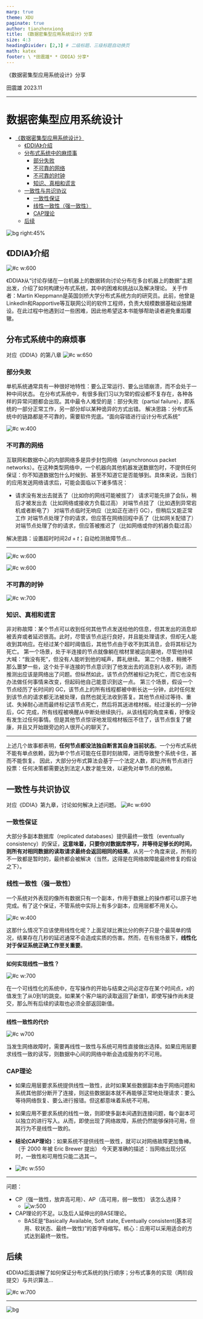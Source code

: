 ```yaml
---
marp: true
theme: XDU
paginate: true
author: tianzhenxiong
title: 《数据密集型应用系统设计》分享
size: 4:3
headingDivider: [2,3] # 二级标题、三级标题自动换页
math: katex
footer: \ *田震雄* *《DDIA》分享* 
---
```

<!-- header: ![logo w:240px](https://gitee.com/sancppsancpp/marp_theme_xidian/raw/main/images/logo.png)  -->
<!-- backgroundImage: url("https://gitee.com/sancppsancpp/marp_theme_xidian/raw/main/images/bg2.png") 
_backgroundImage: url("https://gitee.com/sancppsancpp/marp_theme_xidian/raw/main/images/bg.png") 
_paginate: false 
_class: cover_a -->
<style scoped>
section.cover_a THEME {
/* 默认标题字体大小 */
font-size: px;
/* 标题大写 */
text-transform: uppercase;
/* 是否换行 */
white-space: nowrap;
}
</style>

<THEME>《数据密集型应用系统设计》分享</THEME>

<NAME>田震雄</NAME>
<DATE>2023.11</DATE>

---

<!-- _class: mulu 
_header: "CONTENTS" 
_paginate: false  -->

# 数据密集型应用系统设计

<!-- 在此生成目录toc -->
- [《数据密集型应用系统设计》](#数据密集型应用系统设计)
  - [《DDIA》介绍](#ddia介绍)
  - [分布式系统中的麻烦事](#分布式系统中的麻烦事)
    - [部分失败](#部分失败)
    - [不可靠的网络](#不可靠的网络)
    - [不可靠的时钟](#不可靠的时钟)
    - [知识、真相和谎言](#知识真相和谎言)
  - [一致性与共识协议](#一致性与共识协议)
    - [一致性保证](#一致性保证)
    - [线性一致性（强一致性）](#线性一致性强一致性)
    - [CAP理论](#cap理论)
  - [后续](#后续)

![bg right:45% ](https://gitee.com/sancppsancpp/marp_theme_xidian/raw/main/images/bg5.png)
<!-- 本次分享主要介绍第八章和第九章，也是我认为最有价值的两章 -->

## 《DDIA》介绍
![#c w:600](CleanShot_2023-11-14_at_15.19.31@2x.png)

<SJ>《DDIA》从“讨论存储在一台机器上的数据转向讨论分布在多台机器上的数据”主题出发，介绍了如何构建分布式系统，其中的困难和挑战以及解决理论。
<SJ>关于作者：Martin Kleppmann是英国剑桥大学分布式系统方向的研究员。此前，他曾是LinkedIn和Rapportive等互联网公司的软件工程师，负责大规模数据基础设施建设。在此过程中他遇到过一些困难，因此他希望这本书能够帮助读者避免重蹈覆辙。
<!-- 第一段是我个人的总结， -->

## 分布式系统中的麻烦事

对应《DDIA》的第八章
![#c w:650](CleanShot_2023-11-16_at_13.41.01@2x.png)

### 部分失败


<SJ>单机系统通常具有一种很好地特性：要么正常运行、要么出错崩溃，而不会处于一种中间状态。
<SJ>在分布式系统中，有很多我们习以为常的假设都不复存在，各种各样的异常问题都会出现。其中最令人难受的是：部分失败（partial failure），即系统的一部分正常工作，另一部分却以某种诡异的方式出错。
<SJ>解决思路：分布式系统中的链路都是不可靠的，需要软件兜底。“面向容错进行设计分布式系统”

![#c w:400](image.png)


### 不可靠的网络

<SJ>互联网和数据中心的内部网络多是异步封包网络（asynchronous packet networks）。在这种类型网络中，一个机器向其他机器发送数据包时，不提供任何保证：你不知道数据包什么时候到、甚至不知道它是否能够到。具体来说，当我们的应用发送网络请求后，可能会面临以下诸多情况：

- 请求没有发出去就丢了（比如你的网线可能被拔了）
请求可能先排了会队，稍后才被发出去（比如网络或接收方负载过高）
对端节点挂了（比如遇到异常宕机或者断电了）
对端节点临时无响应（比如正在进行 GC），但稍后又能正常工作
对端节点处理了你的请求，但应答在网络回程中丢了（比如网关配错了）
对端节点处理了你的请求，但应答被推迟了（比如网络或你的机器负载过高）

解决思路：设置超时时间$2d+t$；自动检测故障节点...


---

![#c w:600](CleanShot_2023-11-16_at_18.26.22@2x.png)

![#c w:600](CleanShot_2023-11-16_at_18.27.02@2x.png)
<!-- 图8.1展示了网络请求可能出问题的几个方面：请求没送到服务端；服务节点挂了；响应没送回客户端。8.2展示了视交通拥堵情况，两点间的通行时间可能会有很大差异。类似的，在计算机网络中，数据包的延迟大小也通常和排队相关，且有很多环节可能会造成排队： -->

### 不可靠的时钟

![#c w:700](CleanShot_2023-11-16_at_18.27.52@2x.png)
<!-- 之前遇到过最极端的案例，是服务部署在了不同的时区，导致日志的时间戳不是连续的。 -->
<!-- 图示是两个客户端向一个分布式数据库进行操作。Client A 向节点 1 写入 x = 1，然后该写入被复制到节点 3 上；Client B 在节点上将 x 增加 1，得到 x = 2；最终上述两个写入都被复制到节点 2。
所有节点只会通过时间戳递增的顺序接受同步过来的写入请求，如果某个写请求时间戳小于上一个写请求的，则丢弃。
但在这个例子中，却仍然出现了顺序问题，写请求 x = 1 的时间戳是 42.004，写请求 x = 2 的时间戳是 42.001，小于 x = 1 的写请求，但我们知道，写请求 x = 2 应该发生在后面。于是当节点 2 收到第二个写请求 x = 2 时，发现其时间戳小于上一个写时间戳，于是将其丢掉。于是，客户端 B 的自增操作在节点 2 上被错误的丢弃了。
人话：Node1上的时间比Node3慢2.5ms，当1&3的同步命令到达2时，虽然1的先发生，但是时间戳没2的快。
解决思路：全局自增事务ID
 -->

### 知识、真相和谎言

<P20><SJ>非对称故障：某个节点可以收到任何其他节点发送给他的信息，但其发出的消息却被丢弃或者延迟很高。此时，尽管该节点运行良好，并且能处理请求，但却无人能收到其响应。在经过某个超时阈值后，其他节点由于收不到其消息，会将其标记为死亡。
<P20><SJ>第一个场景，处于半连接的节点就像躺在棺材里被运向墓地，尽管他持续大喊：“我没有死”，但没有人能听到他的喊声，葬礼继续。
<P20><SJ>第二个场景，稍微不那么噩梦一些，这个处于半连接的节点意识到了他发出去的消息别人收不到，进而推测出应该是网络出了问题。但纵然如此，该节点仍然被标记为死亡，而它也没有办法做任何事情来改变，但起码他自己能意识到这一点。
<P20><SJ>第三个场景，假设一个节点经历了长时间的 GC，该节点上的所有线程都被中断长达一分钟，此时任何发到该节点的请求都无法被处理，自然也就无法收到答复。其他节点经过等待、重试、失掉耐心进而最终标记该节点死亡，然后将其送进棺材板。经过漫长的一分钟后，GC 完成，所有线程被唤醒从中断处继续执行。从该线程的角度来看，好像没有发生过任何事情。但是其他节点惊讶地发现棺材板压不住了，该节点恢复了健康，并且又开始跟旁边的人很开心的聊天了。

---

<P28><SJ>上述几个故事都表明，**任何节点都没法独自断言其自身当前状态**。一个分布式系统不能有单点依赖，因为单个节点可能在任意时刻故障，进而导致整个系统卡住，甚而不能恢复。
<SJ>因此，大部分分布式算法会基于一个法定人数，即让所有节点进行投票：任何决策都需要达到法定人数才能生效，以避免对单节点的依赖。

## 一致性与共识协议

对应《DDIA》第九章，讨论如何解决上述问题。
![#c w:690](CleanShot_2023-11-16_at_13.44.55@2x.png)

### 一致性保证

<SJ>大部分多副本数据库（replicated databases）提供最终一致性（eventually consistency）的保证，**这意味着，只要你对数据库停写，并等待足够长的时间，则所有对相同数据的读取请求最终会返回相同的结果**。从另一个角度来说，所有的不一致都是暂时的，最终都会被解决（当然，这得是在网络故障能最终修复的假设之下）。

### 线性一致性（强一致性）

<SJ>一个系统对外表现的像所有数据只有一个副本，作用于数据上的操作都可以原子地完成。有了这个保证，不管系统中实际上有多少副本，应用层都不用关心。

![#c w:400](CleanShot_2023-11-14_at_16.31.27@2x.png)

<SJ>这那什么情况下应该使⽤线性化呢？上⾯⾜球⽐赛⽐分的例⼦只是个最简单的情况，结果存在⼏秒的延迟通常不会造成实质的伤害。然⽽，在有些场景下，**线性化对于保证系统正确⼯作⾄关重要**。
<!-- 图9-1是⼀个⾮线性化的体育⽹站”。Alice和Bob坐在同⼀个房间⾥各⾃观看⾃⼰的⼿机，焦急地等待2014年FIFA世界杯决赛的结果。刚刚宣布了最终⽐分之后，Alice刷新了页⾯马上看到获胜者，然后兴奋地告诉Bob。于是Bob马上在⾃⼰的⼿机上刷新 页⾯，但他的请求发向了某个落后的数据库副本，结果却显⽰⽐赛还在进⾏之中。 -->

---
**如何实现线性一致性？**

![#c w:700](CleanShot_2023-11-14_at_16.38.03@2x.png)

<SJ>在⼀个可线性化的系统中，在写操作的开始与结束之间必定存在某个时间点，x的值发⽣了从0到1的跳变。如果某个客户端的读取返回了新值1，即使写操作尚未提交，那么所有后续的读取也必须全部返回新值。

---

**线性一致性的代价**

![#c w700](CleanShot_2023-11-14_at_16.41.36@2x.png)

<SJ>当发生网络故障时，需要再线性一致性与系统可用性直接做出选择。如果应用层要求线性一致的读写，则数据中心间的网络中断会造成服务的不可用。


### CAP理论

* 如果应用层要求系统提供线性一致性，此时如果某些数据副本由于网络问题和系统其他部分断开了连接，则这些数据副本就不再能够正常地处理请求：要么等待网络恢复、要么进行报错。但这都意味着系统不可用。
* 如果应用不要求系统的线性一致，则即使多副本间遇到连接问题，每个副本可以独立的进行写入。从而，即使出现了网络故障，系统仍然能够保持可用，但其行为不是线性一致的。
* **结论(CAP理论)**：如果系统不提供线性一致性，就可以对网络故障更加鲁棒。（于 2000 年被 Eric Brewer 提出）
  今天更准确的描述：当网络出现分区时，一致性和可用性只能二选其一。

* ![#c w:550](CleanShot_2023-11-23_at_20.15.28@2x.png)

---

问题：
- CP（强一致性，放弃高可用）、AP（高可用，弱一致性） 该怎么选择？
  * ![w:500](image-4.png)
- CAP理论的不足。以及后人延伸出的BASE理论。
  * BASE是“Basically Available, Soft state, Eventually consistent(基本可用、软状态、最终一致性)”的首字母缩写。核心：应用可以采用适合的方式达到最终一致性。

## 后续

<SJ>《DDIA》后面讲解了如何保证分布式系统的执行顺序；分布式事务的实现（两阶段提交）与共识算法...

![#c w:700](CleanShot_2023-11-16_at_13.35.53@2x.png)
<!-- 后面的部分我个人还没有太看懂，怕我的理解不正确，就不分享了。 -->

---

![bg](https://gitee.com/sancppsancpp/marp_theme_xidian/raw/main/images/ending.png)